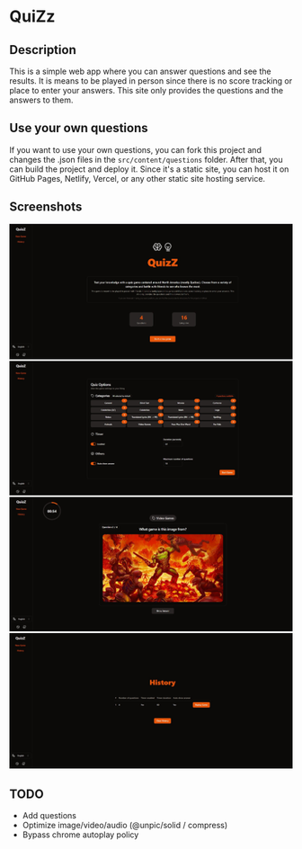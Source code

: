 # QuiZz

## Description

This is a simple web app where you can answer questions and see the results. It is means to be played in person since there is no score tracking or place to enter your answers. This site only provides the questions and the answers to them.

## Use your own questions

If you want to use your own questions, you can fork this project
and changes the .json files in the `src/content/questions` folder.
After that, you can build the project and deploy it. Since it's a static site, you can host it on GitHub Pages, Netlify, Vercel, or any other static site hosting service.

## Screenshots

![Main](screenshots/main.jpg)
![Options](screenshots/options.jpg)
![Question](screenshots/question.jpg)
![History](screenshots/history.jpg)

## TODO

- Add questions
- Optimize image/video/audio (@unpic/solid / compress)
- Bypass chrome autoplay policy
